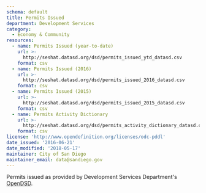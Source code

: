 ```yaml
---
schema: default
title: Permits Issued
department: Development Services
category:
  - Economy & Community
resources:
  - name: Permits Issued (year-to-date)
    url: >-
      http://seshat.datasd.org/dsd/permits_issued_ytd_datasd.csv
    format: csv
  - name: Permits Issued (2016)
    url: >-
      http://seshat.datasd.org/dsd/permits_issued_2016_datasd.csv
    format: csv
  - name: Permits Issued (2015)
    url: >-
      http://seshat.datasd.org/dsd/permits_issued_2015_datasd.csv
    format: csv
  - name: Permits Activity Dictionary
    url: >-
      http://seshat.datasd.org/dsd/permits_activity_dictionary_datasd.csv
    format: csv
license: 'http://www.opendefinition.org/licenses/odc-pddl'
date_issued: '2016-06-21'
date_modified: '2018-05-17'
maintainer: City of San Diego
maintainer_email: data@sandiego.gov
---
```

Permits issued as provided by Development Services Department's
<a href="https://www.sandiego.gov/development-services/opendsd" target="_blank" rel="noopener">OpenDSD</a>.
